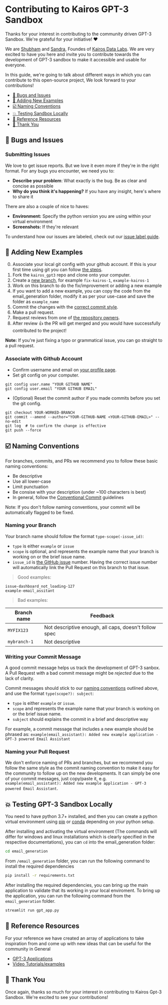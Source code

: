 # Contributing to Kairos GPT-3 Sandbox

Thanks for your interest in contributing to the community driven GPT-3 Sandbox. We're grateful for your initiative! ❤️

We are [Shubham](https://www.linkedin.com/in/shubhamsaboo/) and [Sandra](https://www.linkedin.com/in/sandrakublik/), Foundes of [Kairos Data Labs](https://www.linkedin.com/company/kairos-data-labs). We are very excited to have you here and invite you to contribute towards the development of GPT-3 sandbox to make it accessible and usable for everyone.

In this guide, we're going to talk about different ways in which you can contribute to this open-source project, We look forward to your contributions!

<!-- START doctoc generated TOC please keep comment here to allow auto update -->
<!-- DON'T EDIT THIS SECTION, INSTEAD RE-RUN doctoc TO UPDATE -->

- [🐞 Bugs and Issues](#-bugs-and-issues)
- [🥇 Adding New Examples](#-adding-new-examples)
- [☑️ Naming Conventions](#-naming-conventions)
- [💥 Testing Sandbox Locally](#-testing-sandbox-locally)
- [📖 Reference Resources](#-reference-resources)
- [🙏 Thank You](#-thank-you)

<!-- END doctoc generated TOC please keep comment here to allow auto update -->

<a name="-bugs-and-issues"></a>
## 🐞 Bugs and Issues

### Submitting Issues

We love to get issue reports. But we love it even more if they're in the right format. For any bugs you encounter, we need you to:

* **Describe your problem**: What exactly is the bug. Be as clear and concise as possible
* **Why do you think it's happening?** If you have any insight, here's where to share it

There are also a couple of nice to haves:

* **Environment:** Specify the python version you are using within your virtual environment
* **Screenshots:** If they're relevant

To understand how our issues are labeled, check out our [issue label guide](.github/github-issue-label-guide.md).

<a name="-adding-new-examples"></a>
## 🥇 Adding New Examples

0. Associate your local git config with your github account. If this is your first time using git you can follow [the steps](#associate-with-github-account).
1. Fork the `kairos_gpt3` repo and clone onto your computer. 
1. Create a [new branch](#naming-your-branch), for example `fix-kairos-1`, `example-kairos-1`
1. Work on this branch to do the fix/improvement or adding a new example
1. If you want to add a new example, you can copy the code from the email_generation folder, modify it as per your use-case and save the folder as `example_name`
1. Commit the changes with the [correct commit style](#writing-your-commit-message).
1. Make a pull request.
1. Request reviews from one of [the repository owners](.github/code_owners).
1. After review 👍 the PR will get merged and you would have successfully contributed to the project!

**Note:** If you're just fixing a typo or grammatical issue, you can go straight to a pull request.

### Associate with Github Account

- Confirm username and email on [your profile page](https://github.com/settings/profile).
- Set git config on your computer.

```shell
git config user.name "YOUR GITHUB NAME"
git config user.email "YOUR GITHUB EMAIL"
```

- (Optional) Reset the commit author if you made commits before you set the git config.

```shell
git checkout YOUR-WORKED-BRANCH
git commit --amend --author="YOUR-GITHUB-NAME <YOUR-GITHUB-EMAIL>" --no-edit
git log  # to confirm the change is effective
git push --force
```

<a name="-naming-conventions"></a>
## ☑️ Naming Conventions

For branches, commits, and PRs we recommend you to follow these basic naming conventions:

* Be descriptive
* Use all lower-case
* Limit punctuation
* Be consise with your description (under ~100 characters is best)
* In general, follow the [Conventional Commit](https://www.conventionalcommits.org/en/v1.0.0/#summary) guidelines

Note: If you don't follow naming conventions, your commit will be automatically flagged to be fixed.

### Naming your Branch

Your branch name should follow the format `type-scope(-issue_id)`:

* `type` is either `example` or `issue`
* `scope` is optional, and represents the example name that your branch is working on or the brief issue name. 
* `issue_id` is [the GitHub issue](https://github.com/Shubhamsaboo/kairos_gpt3/issues) number. Having the correct issue number will automatically link the Pull Request on this branch to that issue.

> Good examples:
>
```text
issue-dashboard_not_loading-127
example-email_assitant
```

> Bad examples:
>

| Branch name     | Feedback                                              |
| ---             | ---                                                   |
| `MYFIX123`      | Not descriptive enough, all caps, doesn't follow spec |
| `mybranch-1`    | Not descriptive                                       |


### Writing your Commit Message

A good commit message helps us track the development of GPT-3 sanbox. A Pull Request with a bad commit message might be *rejected* due to the lack of clarity.

Commit messages should stick to our [naming conventions](#naming-conventions) outlined above, and use the format `type(scope?): subject`:

* `type` is either `example` or `issue`.
* `scope` and represents the example name that your branch is working on or the brief issue name.
* `subject` should explains the commit in a brief and descriptive way

For example, a commit message that includes a new example should be phrased as: `example(email_assistant): Added new example application - GPT-3 powered Email Assistant`


### Naming your Pull Request

We don't enforce naming of PRs and branches, but we recommend you follow the same style as the commit naming convention to make it easy for the community to follow up on the new developments. It can simply be one of your commit messages, just copy/paste it, e.g.  `example(email_assistant): Added new example application - GPT-3 powered Email Assistant`.

<a name="-testing-sandbox-locally"></a>
## 💥 Testing GPT-3 Sandbox Locally

You need to have python 3.7+ installed, and then you can create a python virtual environment using [pip](https://packaging.python.org/guides/installing-using-pip-and-virtual-environments/) or [conda](https://conda.io/projects/conda/en/latest/user-guide/tasks/manage-environments.html#activating-an-environment) depending on your python setup. 

After installing and activating the virtual environment (The commands will differ for windows and linux installations which is clearly specified in the respective documentations), you can `cd` into the email_generation folder:

```bash
cd email_generation
```

From `/email_generation` folder, you can run the following command to install the required dependencies

```bash
pip install -r requirements.txt
```

After installing the required dependencies, you can bring up the main application to validate that its working in your local enviroment. To bring up the application, you can run the following command from the `email_generation` folder.

```bash
streamlit run gpt_app.py
```

<a name="-referecnce-resources"></a>
## 📖 Reference Resources

For your reference we have created an array of applications to take inspiration from and come up with new ideas that can be useful for the community in General 

* [GPT-3 Applications](https://shubhamsaboo111.medium.com/) 
* [Video Tutorials/examples](https://www.youtube.com/channel/UCjG6QzmabZrBEeGh3vi-wDQ)


## 🙏 Thank You

Once again, thanks so much for your interest in contributing to Kairos Gpt-3 Sandbox. We're excited to see your contributions!